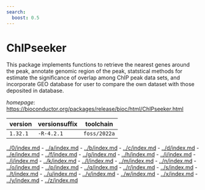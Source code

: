 ```yaml
---
search:
  boost: 0.5
---
```

# ChIPseeker

This package implements functions to retrieve the nearest genes around the peak,  annotate genomic region of the peak, statstical methods for estimate the significance of overlap  among ChIP peak data sets, and incorporate GEO database for user to compare the own dataset with  those deposited in database.

*homepage*: <https://bioconductor.org/packages/release/bioc/html/ChIPseeker.html>

version | versionsuffix | toolchain
--------|---------------|----------
``1.32.1`` | ``-R-4.2.1`` | ``foss/2022a``

[../0/index.md](0) - [../a/index.md](a) - [../b/index.md](b) - [../c/index.md](c) - [../d/index.md](d) - [../e/index.md](e) - [../f/index.md](f) - [../g/index.md](g) - [../h/index.md](h) - [../i/index.md](i) - [../j/index.md](j) - [../k/index.md](k) - [../l/index.md](l) - [../m/index.md](m) - [../n/index.md](n) - [../o/index.md](o) - [../p/index.md](p) - [../q/index.md](q) - [../r/index.md](r) - [../s/index.md](s) - [../t/index.md](t) - [../u/index.md](u) - [../v/index.md](v) - [../w/index.md](w) - [../x/index.md](x) - [../y/index.md](y) - [../z/index.md](z)

